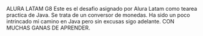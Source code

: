 ALURA LATAM G8
Este es el desafio asignado por Alura Latam como tearea practica de Java.
Se trata de un conversor de monedas.
Ha sido un poco intrincado mi camino en Java pero sin excusas sigo adelante.
CON MUCHAS GANAS DE APRENDER.
